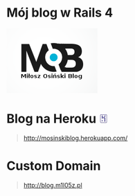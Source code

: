 # Mój blog w Rails 4 

![logo](https://raw.githubusercontent.com/mosinski/Blog-Rails/master/app/assets/images/logo2.png "Logo MOB")

# Blog na Heroku ![heroku](https://raw.githubusercontent.com/mosinski/gumsnipp/master/app/assets/images/heroku.png)
> http://mosinskiblog.herokuapp.com/

# Custom Domain
> http://blog.m1l05z.pl

